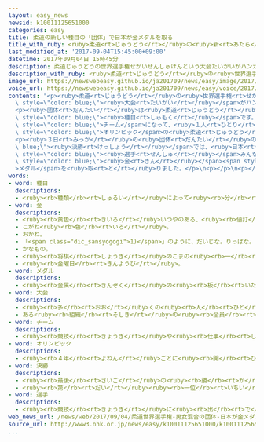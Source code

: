 ```yaml
---
layout: easy_news
newsid: k10011125651000
categories: easy
title: 柔道の新しい種目の「団体」で日本が金メダルを取る
title_with_ruby: <ruby>柔道<rt>じゅうどう</rt></ruby>の<ruby>新<rt>あたら</rt></ruby>しい<ruby>種目<rt>しゅもく</rt></ruby>の「<ruby>団体<rt>だんたい</rt></ruby>」で<ruby>日本<rt>にっぽん</rt></ruby>が<ruby>金<rt>きん</rt></ruby>メダルを<ruby>取<rt>と</rt></ruby>る
last_modified_at: '2017-09-04T15:45:00+09:00'
datetime: 2017年09月04日 15時45分
description: 柔道じゅうどうの世界選手権せかいせんしゅけんという大会たいかいがハンガリーであって、３日みっか、「団体だんたい」の試合しあいが初はじめてありました。
description_with_ruby: <ruby>柔道<rt>じゅうどう</rt></ruby>の<ruby>世界選手権<rt>せかいせんしゅけん</rt></ruby>という<ruby>大会<rt>たいかい</rt></ruby>がハンガリーであって、<ruby>３日<rt>みっか</rt></ruby>、「<ruby>団体<rt>だんたい</rt></ruby>」の<ruby>試合<rt>しあい</rt></ruby>が<ruby>初<rt>はじ</rt></ruby>めてありました。
image_url: https://newswebeasy.github.io/ja201709/news/easy/image/2017/09/04/k10011125651000.jpg
voice_url: https://newswebeasy.github.io/ja201709/news/easy/voice/2017/09/04/k10011125651000.mp3
contents: "<p><ruby>柔道<rt>じゅうどう</rt></ruby>の<ruby>世界選手権<rt>せかいせんしゅけん</rt></ruby>という<span\
  \ style=\"color: blue;\"><ruby>大会<rt>たいかい</rt></ruby></span>がハンガリーであって、<ruby>３日<rt>みっか</rt></ruby>、「<ruby>団体<rt>だんたい</rt></ruby>」の<ruby>試合<rt>しあい</rt></ruby>が<ruby>初<rt>はじ</rt></ruby>めてありました。</p>\n\
  <p><ruby>団体<rt>だんたい</rt></ruby>は<ruby>柔道<rt>じゅうどう</rt></ruby>の<ruby>新<rt>あたら</rt></ruby>しい<span\
  \ style=\"color: blue;\"><ruby>種目<rt>しゅもく</rt></ruby></span>です。<ruby>男性<rt>だんせい</rt></ruby>３<ruby>人<rt>にん</rt></ruby>と<ruby>女性<rt>じょせい</rt></ruby>３<ruby>人<rt>にん</rt></ruby>が１つの<span\
  \ style=\"color: blue;\">チーム</span>になって、<ruby>１人<rt>ひとり</rt></ruby>ずつ<ruby>試合<rt>しあい</rt></ruby>をします。２０２０<ruby>年<rt>ねん</rt></ruby>の<ruby>東京<rt>とうきょう</rt></ruby><span\
  \ style=\"color: blue;\">オリンピック</span>の<ruby>柔道<rt>じゅうどう</rt></ruby>でも<ruby>行<rt>おこな</rt></ruby>うことが<ruby>決<rt>き</rt></ruby>まっています。</p>\n\
  <p><ruby>３日<rt>みっか</rt></ruby>の<ruby>団体<rt>だんたい</rt></ruby>の<span style=\"color:\
  \ blue;\"><ruby>決勝<rt>けっしょう</rt></ruby></span>では、<ruby>日本<rt>にっぽん</rt></ruby>とブラジルが<ruby>試合<rt>しあい</rt></ruby>をしました。<ruby>日本<rt>にっぽん</rt></ruby>は６<ruby>人<rt>にん</rt></ruby>の<span\
  \ style=\"color: blue;\"><ruby>選手<rt>せんしゅ</rt></ruby></span>みんなが<ruby>試合<rt>しあい</rt></ruby>に<ruby>勝<rt>か</rt></ruby>って、<span\
  \ style=\"color: blue;\"><ruby>金<rt>きん</rt></ruby></span><span style=\"color: blue;\"\
  >メダル</span>を<ruby>取<rt>と</rt></ruby>りました。</p>\n<p></p>\n<p></p>"
words:
- word: 種目
  descriptions:
  - <ruby><rb>種類</rb><rt>しゅるい</rt></ruby>によって<ruby><rb>分</rb><rt>わ</rt></ruby>けた<ruby><rb>名前</rb><rt>なまえ</rt></ruby>。
- word: 金
  descriptions:
  - <ruby><rb>黄色</rb><rt>きいろ</rt></ruby>いつやのある、<ruby><rb>値打</rb><rt>ねう</rt></ruby>ちの<ruby><rb>高</rb><rt>たか</rt></ruby>い<ruby><rb>金属</rb><rt>きんぞく</rt></ruby>。こがね。
  - こがね<ruby><rb>色</rb><rt>いろ</rt></ruby>。
  - おかね。
  - 「<span class="dic_sansyogogi">1)</span>」のように、だいじな。りっぱな。
  - かなもの。
  - <ruby><rb>将棋</rb><rt>しょうぎ</rt></ruby>のこまの<ruby><rb>一</rb><rt>ひと</rt></ruby>つ。
  - <ruby><rb>金曜日</rb><rt>きんようび</rt></ruby>。
- word: メダル
  descriptions:
  - <ruby><rb>金属</rb><rt>きんぞく</rt></ruby>の<ruby><rb>板</rb><rt>いた</rt></ruby>に、<ruby><rb>絵</rb><rt>え</rt></ruby>や<ruby><rb>文字</rb><rt>もじ</rt></ruby>などをうきぼりにしたもの。<ruby><rb>記念品</rb><rt>きねんひん</rt></ruby>や<ruby><rb>賞品</rb><rt>しょうひん</rt></ruby>などにする。
- word: 大会
  descriptions:
  - <ruby><rb>多</rb><rt>おお</rt></ruby>くの<ruby><rb>人</rb><rt>ひと</rt></ruby>が<ruby><rb>集</rb><rt>あつ</rt></ruby>まる<ruby><rb>会</rb><rt>かい</rt></ruby>。
  - ある<ruby><rb>組織</rb><rt>そしき</rt></ruby>の<ruby><rb>全員</rb><rt>ぜんいん</rt></ruby>が<ruby><rb>集</rb><rt>あつ</rt></ruby>まる<ruby><rb>会</rb><rt>かい</rt></ruby>。
- word: チーム
  descriptions:
  - <ruby><rb>競技</rb><rt>きょうぎ</rt></ruby>や<ruby><rb>仕事</rb><rt>しごと</rt></ruby>をするときの、<ruby><rb>組</rb><rt>くみ</rt></ruby>や<ruby><rb>団体</rb><rt>だんたい</rt></ruby>。
- word: オリンピック
  descriptions:
  - <ruby><rb>４年</rb><rt>よねん</rt></ruby>ごとに<ruby><rb>開</rb><rt>ひら</rt></ruby>かれ、<ruby><rb>世界</rb><rt>せかい</rt></ruby>じゅうの<ruby><rb>国々</rb><rt>くにぐに</rt></ruby>から<ruby><rb>選手</rb><rt>せんしゅ</rt></ruby>が<ruby><rb>参加</rb><rt>さんか</rt></ruby>する<ruby><rb>競技大会</rb><rt>きょうぎたいかい</rt></ruby>。<ruby><rb>古代</rb><rt>こだい</rt></ruby>ギリシャのオリンピアで<ruby><rb>開</rb><rt>ひら</rt></ruby>かれた<ruby><rb>古代</rb><rt>こだい</rt></ruby>オリンピックにならって、フランスのクーベルタンの<ruby><rb>力</rb><rt>ちから</rt></ruby>で、１８６９<ruby><rb>年</rb><rt>ねん</rt></ruby>にギリシャのアテネで<ruby><rb>開</rb><rt>ひら</rt></ruby>かれたのが、<ruby><rb>近代</rb><rt>きんだい</rt></ruby>オリンピックの<ruby><rb>始</rb><rt>はじ</rt></ruby>まり。<ruby><rb>五輪</rb><rt>ごりん</rt></ruby>。
- word: 決勝
  descriptions:
  - <ruby><rb>最後</rb><rt>さいご</rt></ruby>の<ruby><rb>勝</rb><rt>か</rt></ruby>ち<ruby><rb>負</rb><rt>ま</rt></ruby>けを<ruby><rb>決</rb><rt>き</rt></ruby>めること。
  - <ruby><rb>第</rb><rt>だい</rt></ruby><ruby><rb>一位</rb><rt>いちい</rt></ruby>のものを<ruby><rb>決</rb><rt>き</rt></ruby>めること。
- word: 選手
  descriptions:
  - <ruby><rb>競技</rb><rt>きょうぎ</rt></ruby>に<ruby><rb>出</rb><rt>で</rt></ruby>るために<ruby><rb>選</rb><rt>えら</rt></ruby>ばれた<ruby><rb>人</rb><rt>ひと</rt></ruby>。
web_news_url: /news/web/2017/09/04/柔道世界選手権-男女混合の団体-日本が金メダル/
source_url: http://www3.nhk.or.jp/news/easy/k10011125651000/k10011125651000.html
...
```

